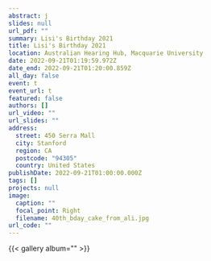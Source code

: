 ```yaml
---
abstract: j
slides: null
url_pdf: ""
summary: Lisi's Birthday 2021
title: Lisi's Birthday 2021
location: Australian Hearing Hub, Macquarie University
date: 2022-09-21T01:19:59.972Z
date_end: 2022-09-21T01:20:00.859Z
all_day: false
event: t
event_url: t
featured: false
authors: []
url_video: ""
url_slides: ""
address:
  street: 450 Serra Mall
  city: Stanford
  region: CA
  postcode: "94305"
  country: United States
publishDate: 2022-09-21T01:00:00.000Z
tags: []
projects: null
image:
  caption: ""
  focal_point: Right
  filename: 40th_bday_cake_from_ali.jpg
url_code: ""
---
```


{{< gallery album="<album-lisibday2021>" >}}
